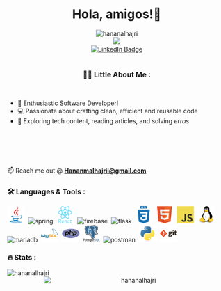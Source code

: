 <h1 align="center">Hola, amigos!👋</h1>
<div id="header" align="center">
  <img src="https://komarev.com/ghpvc/?username=hananalhajri&label=Profile%20views&color=0e75b6&style=flat" alt="hananalhajri" /> <br>
  <img src="https://media1.giphy.com/media/v1.Y2lkPTc5MGI3NjExNGhiYXFuOTFiajl3NGpkZmtvNTV6NHNoOWhraTh0dTY5ajVsYjhvcyZlcD12MV9pbnRlcm5hbF9naWZfYnlfaWQmY3Q9Zw/3bu85lsWhBTlWcOMN6/giphy.gif" width="200"/>
</div>

<div id="badges" align="center">
  <a href="https://linkedin.com/in/hanan-alhajri-715672222/">
    <img src="https://img.shields.io/badge/LinkedIn-blue?style=for-the-badge&logo=linkedin&logoColor=white" alt="LinkedIn Badge"/>
  </a>  
</div>
<br>
<div align="center">
  
### :woman_technologist: Little About Me :

</div>

<br>

- 🚀 Enthusiastic Software Developer! 
- 💻 Passionate about crafting clean, efficient and reusable code
- 🤫 Exploring tech content, reading articles, and solving _erros_

<br><br><br><br>

📫 Reach me out @ **Hananmalhajrii@gmail.com**

### :hammer_and_wrench: Languages & Tools :

<p align="left">
  <img src="https://raw.githubusercontent.com/devicons/devicon/master/icons/java/java-original.svg" alt="java" width="40" height="40"/>&nbsp;
  <img src="https://www.vectorlogo.zone/logos/springio/springio-icon.svg" alt="spring" width="40" height="40"/>&nbsp;
  <img src="https://github.com/devicons/devicon/blob/master/icons/react/react-original-wordmark.svg" title="React" alt="React" width="40" height="40"/>&nbsp;
  <img src="https://www.vectorlogo.zone/logos/firebase/firebase-icon.svg" alt="firebase" width="40" height="40"/>&nbsp;
  <img src="https://www.vectorlogo.zone/logos/pocoo_flask/pocoo_flask-icon.svg" alt="flask" width="40" height="40"/>&nbsp;
  <img src="https://github.com/devicons/devicon/blob/master/icons/css3/css3-plain-wordmark.svg"  title="CSS3" alt="CSS" width="40" height="40"/>&nbsp;
  <img src="https://github.com/devicons/devicon/blob/master/icons/html5/html5-original.svg" title="HTML5" alt="HTML" width="40" height="40"/>&nbsp;
  <img src="https://raw.githubusercontent.com/devicons/devicon/master/icons/javascript/javascript-original.svg" alt="javascript" width="40" height="40"/>&nbsp;
  <img src="https://raw.githubusercontent.com/devicons/devicon/master/icons/linux/linux-original.svg" alt="linux" width="40" height="40"/>&nbsp;
  <img src="https://www.vectorlogo.zone/logos/mariadb/mariadb-icon.svg" alt="mariadb" width="40" height="40"/>&nbsp;
  <img src="https://raw.githubusercontent.com/devicons/devicon/master/icons/mysql/mysql-original-wordmark.svg" alt="mysql" width="40" height="40"/>&nbsp;
  <img src="https://raw.githubusercontent.com/devicons/devicon/master/icons/php/php-original.svg" alt="php" width="40" height="40"/>&nbsp;
  <img src="https://raw.githubusercontent.com/devicons/devicon/master/icons/postgresql/postgresql-original-wordmark.svg" alt="postgresql" width="40" height="40"/>&nbsp;
  <img src="https://www.vectorlogo.zone/logos/getpostman/getpostman-icon.svg" alt="postman" width="40" height="40"/>&nbsp;
 <img src="https://raw.githubusercontent.com/devicons/devicon/master/icons/python/python-original.svg" alt="python" width="40" height="40"/>&nbsp;
  <img src="https://github.com/devicons/devicon/blob/master/icons/git/git-original-wordmark.svg" title="Git" **alt="Git" width="40" height="40"/>
</p>

### :fire: Stats :
<div align="center">

<p><img align="left" src="https://github-readme-stats.vercel.app/api/top-langs?username=hananalhajri&show_icons=true&theme=radical&locale=en&layout=compact" alt="hananalhajri" /></p>

<p><img align="right" src="https://github-readme-streak-stats.herokuapp.com/?user=hananalhajri&" alt="hananalhajri" width="420" /></p>

</div>
